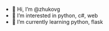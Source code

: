 - 👋 Hi, I’m @zhukovg
- 👀 I’m interested in python, c#, web
- 🌱 I’m currently learning python, flask

<!---
zhukovg/zhukovg is a ✨ special ✨ repository because its `README.md` (this file) appears on your GitHub profile.
You can click the Preview link to take a look at your changes.
--->
